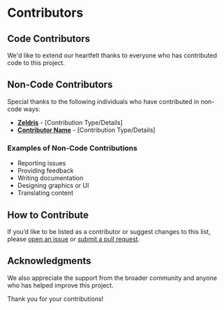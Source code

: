 # Contributors

## Code Contributors

We'd like to extend our heartfelt thanks to everyone who has contributed code to this project.

## Non-Code Contributors

Special thanks to the following individuals who have contributed in non-code ways:

- **[Zeldris](https://github.com/zeldris2025)** - [Contribution Type/Details]
- **[Contributor Name](link-to-profile)** - [Contribution Type/Details]

### Examples of Non-Code Contributions

- Reporting issues
- Providing feedback
- Writing documentation
- Designing graphics or UI
- Translating content

## How to Contribute

If you’d like to be listed as a contributor or suggest changes to this list, please [open an issue](link-to-issue-tracker) or [submit a pull request](link-to-repo).

## Acknowledgments

We also appreciate the support from the broader community and anyone who has helped improve this project.

Thank you for your contributions!
